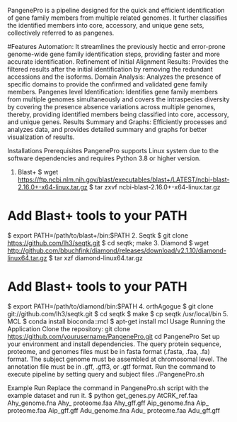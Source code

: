 PangenePro is a pipeline designed for the quick and efficient identification of gene family members from multiple related genomes. It further classifies the identified members into core, accessory, and unique gene sets, collectively referred to as pangenes. 

#Features
        Automation: It streamlines the previously hectic and error-prone genome-wide gene family identification steps, providing faster and more accurate identification. 
        Refinement of Initial Alignment Results: Provides the filtered results after the initial identification by removing the redundant accessions and the isoforms. 
        Domain Analysis: Analyzes the presence of specific domains to provide the confirmed and validated gene family members.
        Pangenes level Identification: Identifies gene family members from multiple genomes simultaneously and covers the intraspecies diversity by covering the presence absence variations across multiple genomes, thereby, providing identified members being classified into core, accessory, and unique genes.
        Results Summary and Graphs: Efficiently processes and analyzes data, and provides detailed summary and graphs for better visualization of results. 

Installations
Prerequisites
PangenePro supports Linux system due to the software dependencies and requires Python 3.8 or higher version. 
1.	Blast+
$ wget https://ftp.ncbi.nlm.nih.gov/blast/executables/blast+/LATEST/ncbi-blast-2.16.0+-x64-linux.tar.gz
$ tar zxvf ncbi-blast-2.16.0+-x64-linux.tar.gz
# Add Blast+ tools to your PATH
$ export PATH=/path/to/blast+/bin:$PATH
2.	Seqtk
$ git clone https://github.com/lh3/seqtk.git
$ cd seqtk; make
3.	Diamond 
$ wget http://github.com/bbuchfink/diamond/releases/download/v2.1.10/diamond-linux64.tar.gz
$ tar xzf diamond-linux64.tar.gz
# Add Blast+ tools to your PATH
$ export PATH=/path/to/diamond/bin:$PATH
4.	orthAgogue
$ git clone git://github.com/lh3/seqtk.git
$ cd seqtk
$ make
$ cp seqtk /usr/local/bin
5.	MCL
$ conda install bioconda::mcl
$ apt-get install mcl
Usage 
Running the Application
Clone the repository:
git clone https://github.com/yourusername/PangenePro.git
cd PangenePro
Set up your environment and install dependencies. The query protein sequence, proteome, and genomes files must be in fasta format (.fasta, .faa, .fa) format. The subject genome must be assembled at chromosomal level. The annotation file must be in .gff, .gff3, or .gtf format. 
Run the command to execute pipeline by setting query and subject files
./PangenePro.sh

Example Run
Replace the command in PangenePro.sh script with the example dataset and run it.
$ python get_genes.py AtCRK_ref.faa Ahy_genome.fna Ahy_ proteome.faa Ahy_gff.gff Aip_genome.fna Aip_ proteome.faa Aip_gff.gff Adu_genome.fna Adu_ proteome.faa Adu_gff.gff

